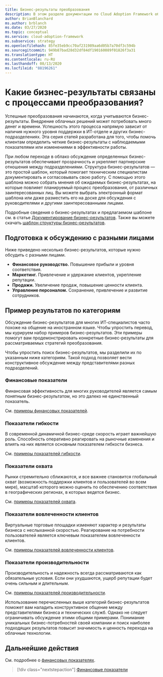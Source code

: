 ```yaml
---
title: Бизнес-результаты преобразования
description: В этом разделе документации по Cloud Adoption Framework объясняется, как определить бизнес-результаты, связанные с переходом в облако.
author: BrianBlanchard
ms.author: brblanch
ms.date: 03/27/2020
ms.topic: conceptual
ms.service: cloud-adoption-framework
ms.subservice: strategy
ms.openlocfilehash: 85fe35eb9cc70af231989aa6d05b7a70df3c594b
ms.sourcegitcommit: 949b87bad28d32df84df190160089f01826f3a31
ms.translationtype: HT
ms.contentlocale: ru-RU
ms.lasthandoff: 08/13/2020
ms.locfileid: "88196261"
---
```

# <a name="what-business-outcomes-are-associated-with-transformation-journeys"></a>Какие бизнес-результаты связаны с процессами преобразования?

Успешные преобразования начинаются, когда учитываются бизнес-результаты. Внедрение облачных решений может потребовать много денег и времени. Успешность этого процесса напрямую зависит от наличия нужного уровня поддержки в ИТ-отделе и других бизнес-подразделениях. Эта серия статей разработана для того, чтобы помочь клиентам определить четкие бизнес-результаты с наблюдаемыми показателями или изменениями в эффективности работы.

При любом переходе в облако обсуждение определенных бизнес-результатов обеспечивает прозрачность и укрепляет партнерские отношения между подразделениями. Структура бизнес-результатов — это простой шаблон, который помогает техническим специалистам документировать и согласовывать свою работу. С помощью этого шаблона можно собрать мнения об ожидаемых бизнес-результатах, на которые повлияет планируемый процесс преобразования, от различных заинтересованных лиц. Вы можете выбрать электронный формат шаблона или даже разместить его на доске для обсуждения с руководителями и другими заинтересованными лицами.

Подробные сведения о бизнес-результатах и предлагаемом шаблоне см. в статье [Документирование бизнес-результатов](./business-outcome-template.md). Также вы можете скачать [шаблон структуры бизнес-результатов](https://raw.githubusercontent.com/microsoft/CloudAdoptionFramework/master/strategy/business-outcome-template.xlsx).

## <a name="prepare-for-conversations-with-different-personas"></a>Подготовка к обсуждению с разными лицами

Ниже приведено несколько бизнес-результатов, которые нужно обсудить с разными лицами.

- **Финансовое руководство.** Повышение прибыли и уровня соответствия.
- **Маркетинг.** Привлечение и удержание клиентов, укрепление репутации.
- **Продажи.** Увеличение продаж, повышение ценности клиента.
- **Управление персоналом.** Сохранение, привлечение и развитие сотрудников.

## <a name="sample-outcomes-by-category"></a>Пример результатов по категориям

Обсуждение бизнес-результатов для многих ИТ-специалистов часто похоже на общение на иностранном языке. Чтобы упростить перевод, мы курируем набор примеров бизнес-результатов. Эти примеры помогут вам продемонстрировать конкретные бизнес-результаты для рассматриваемых стратегий преобразования.

Чтобы упростить поиск бизнес-результатов, мы разделили их по указанным ниже категориям. Такой подход позволяет вести конструктивное обсуждение между представителями разных подразделений.

### <a name="fiscal-outcomes"></a>Финансовые показатели

Финансовая эффективность для многих руководителей является самым понятным бизнес-результатом, но это далеко не единственный показатель.

См. [примеры финансовых показателей](./fiscal-outcomes.md).

### <a name="agility-outcomes"></a>Показатели гибкости

В современной динамичной бизнес-среде скорость играет важнейшую роль. Способность оперативно реагировать на рыночные изменения и влиять на них является основным показателем гибкости бизнеса.

См. [примеры показателей гибкости](./agility-outcomes.md).

<!-- docsTest:ignore "global reach" -->

### <a name="reach-outcomes"></a>Показатели охвата

Рынки стремительно сближаются, и все важнее становится глобальный охват (возможность поддержки клиентов и пользователей во всем мире), масштаб которого можно оценить по обеспечению соответствия в географических регионах, в которых ведется бизнес.

См. [примеры показателей охвата](./reach-outcomes.md).

### <a name="customer-engagement-outcomes"></a>Показатели вовлеченности клиентов

Виртуальные торговые площадки изменяют характер и результаты бизнеса с неслыханной скоростью. Реагирование на потребности пользователей является ключевым показателем вовлеченности клиентов.

См. [примеры показателей вовлеченности клиентов](./engagement-outcomes.md).

### <a name="performance-outcomes"></a>Показатели производительности

Производительность и надежность всегда рассматриваются как обязательные условия. Если они ухудшаются, ущерб репутации будет очень сильным и длительным.

См. [примеры показателей производительности](./performance-outcomes.md).

Использование перечисленных выше категорий бизнес-результатов поможет вам наладить конструктивное общение между представителями бизнеса и технических служб. Однако не следует ограничивать обсуждение этими общими примерами. Понимание уникальных бизнес-потребностей своей компании и поиск наиболее подходящих результатов повысит значимость и ценность перехода на облачные технологии.

## <a name="next-steps"></a>Дальнейшие действия

См. подробнее о [финансовых показателях](./fiscal-outcomes.md).

> [!div class="nextstepaction"]
> [Финансовые показатели](./fiscal-outcomes.md)
